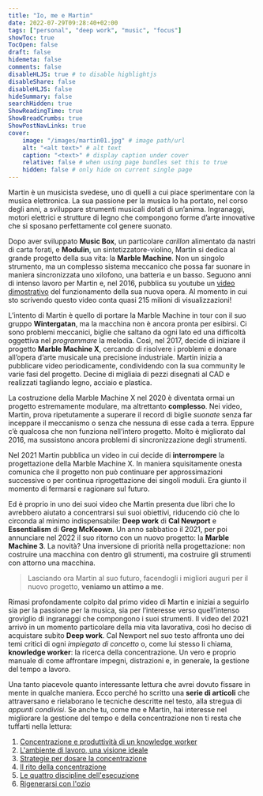 ```yaml
---
title: "Io, me e Martin"
date: 2022-07-29T09:28:40+02:00
tags: ["personal", "deep work", "music", "focus"]
showToc: true
TocOpen: false
draft: false
hidemeta: false
comments: false
disableHLJS: true # to disable highlightjs
disableShare: false
disableHLJS: false
hideSummary: false
searchHidden: true
ShowReadingTime: true
ShowBreadCrumbs: true
ShowPostNavLinks: true
cover:
    image: "/images/martin01.jpg" # image path/url
    alt: "<alt text>" # alt text
    caption: "<text>" # display caption under cover
    relative: false # when using page bundles set this to true
    hidden: false # only hide on current single page
---
```

Martin è un musicista svedese, uno di quelli a cui piace sperimentare con la musica elettronica. La sua passione per la musica lo ha portato, nel corso degli anni, a sviluppare strumenti musicali dotati di un’anima. Ingranaggi, motori elettrici e strutture di legno che compongono forme d’arte innovative che si sposano perfettamente col genere suonato.

Dopo aver sviluppato **Music Box**, un particolare *carillon* alimentato da nastri di carta forati, e **Modulin**, un sintetizzatore-violino, Martin si dedica al grande progetto della sua vita: la **Marble Machine**. Non un singolo strumento, ma un complesso sistema meccanico che possa far suonare in maniera sincronizzata uno xilofono, una batteria e un basso. Seguono anni di intenso lavoro per Martin e, nel 2016, pubblica su youtube un [video dimostrativo](https://www.youtube.com/watch?v=IvUU8joBb1Q) del funzionamento della sua nuova opera. Al momento in cui sto scrivendo questo video conta quasi 215 milioni di visualizzazioni!

L’intento di Martin è quello di portare la Marble Machine in tour con il suo gruppo **Wintergatan**, ma la macchina non è ancora pronta per esibirsi. Ci sono problemi meccanici, biglie che saltano da ogni lato ed una difficoltà oggettiva nel *programmare* la melodia. Così, nel 2017, decide di iniziare il progetto **Marble Machine X**, cercando di risolvere i problemi e donare all’opera d’arte musicale una precisione industriale. Martin inizia a pubblicare video periodicamente, condividendo con la sua community le varie fasi del progetto. Decine di migliaia di pezzi disegnati al CAD e realizzati tagliando legno, acciaio e plastica. 

La costruzione della Marble Machine X nel 2020 è diventata ormai un progetto estremamente modulare, ma altrettanto **complesso**. Nei video, Martin, prova ripetutamente a superare il record di biglie *suonate* senza far inceppare il meccanismo o senza che nessuna di esse cada a terra. Eppure c’è qualcosa che non funziona nell’intero progetto. Molto è migliorato dal 2016, ma sussistono ancora problemi di sincronizzazione degli strumenti. 

Nel 2021 Martin pubblica un video in cui decide di **interrompere** la progettazione della Marble Machine X. In maniera squisitamente onesta comunica che il progetto non può continuare per approssimazioni successive o per continua riprogettazione dei singoli moduli. Era giunto il momento di fermarsi e ragionare sul futuro.

Ed è proprio in uno dei suoi video che Martin presenta due libri che lo avrebbero aiutato a concentrarsi sui suoi obiettivi, riducendo ciò che lo circonda al minimo indispensabile: **Deep work** di **Cal Newport** e **Essentialism** di **Greg McKeown**. Un anno sabbatico il 2021, per poi annunciare nel 2022 il suo ritorno con un nuovo progetto: la **Marble Machine 3**. La novità? Una inversione di priorità nella progettazione: non costruire una macchina con dentro gli strumenti, ma costruire gli strumenti con attorno una macchina.

> Lasciando ora Martin al suo futuro, facendogli i migliori auguri per il nuovo progetto, **veniamo un attimo a me**.

Rimasi profondamente colpito dal primo video di Martin e iniziai a seguirlo sia per la passione per la musica, sia per l’interesse verso quell’intenso groviglio di ingranaggi che compongono i suoi strumenti. Il video del 2021 arrivò in un momento particolare della mia vita lavorativa, così ho deciso di acquistare subito **Deep work**. Cal Newport nel suo testo affronta uno dei temi critici di ogni *impiegato di concetto* o, come lui stesso li chiama, **knowledge worker**: la ricerca della concentrazione. Un vero e proprio manuale di come affrontare impegni, distrazioni e, in generale, la gestione del tempo a lavoro. 

Una tanto piacevole quanto interessante lettura che avrei dovuto fissare in mente in qualche maniera. Ecco perché ho scritto una **serie di articoli** che attraversano e rielaborano le tecniche descritte nel testo, alla stregua di *appunti condivisi*. Se anche tu, come me e Martin, hai interesse nel migliorare la gestione del tempo e della concentrazione non ti resta che tuffarti nella lettura:

1. [Concentrazione e produttività di un knowledge worker](https://simonevellei.com/blog/posts/concentrazione-e-produttivit%C3%A0-di-un-knowledge-worker/)
2. [L'ambiente di lavoro, una visione ideale](https://simonevellei.com/blog/posts/lambiente-di-lavoro-una-visione-ideale/)
3. [Strategie per dosare la concentrazione](https://simonevellei.com/blog/posts/strategie-per-dosare-la-concentrazione/)
4. [Il rito della concentrazione](https://simonevellei.com/blog/posts/il-rito-della-concentrazione/)
5. [Le quattro discipline dell'esecuzione](https://simonevellei.com/blog/posts/le-quattro-discipline-dellesecuzione/)
6. [Rigenerarsi con l'ozio](https://simonevellei.com/blog/posts/rigenerarsi-con-lozio/)
